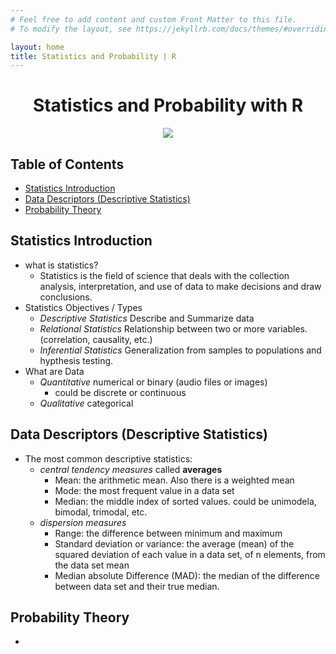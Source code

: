 ```yaml
---
# Feel free to add content and custom Front Matter to this file.
# To modify the layout, see https://jekyllrb.com/docs/themes/#overriding-theme-defaults

layout: home
title: Statistics and Probability | R
---
```


<h1 align="center"> Statistics and Probability with R</h1>

<p align="center"><img src="https://www.uu.se/digitalAssets/806/c_806212-l_1-k_image.jpg"></p>

<h2> Table of Contents </h2>

- [Statistics Introduction](#statistics-introduction)
- [Data Descriptors (Descriptive Statistics)](#data-descriptors-descriptive-statistics)
- [Probability Theory](#probability-theory)


## Statistics Introduction

- what is statistics?
  - Statistics is the field of science that deals with the collection analysis, interpretation, and use of data to make decisions and draw conclusions.
- Statistics Objectives / Types
  - *Descriptive Statistics* Describe and Summarize data
  - *Relational Statistics* Relationship between two or more variables. (correlation, causality, etc.)
  - *Inferential Statistics* Generalization from samples to populations and hypthesis testing.
- What are Data
  - *Quantitative* numerical or binary (audio files or images)
    - could be discrete or continuous
  - *Qualitative* categorical


## Data Descriptors (Descriptive Statistics)

- The most common descriptive statistics:
  - *central tendency measures* called **averages**
    - Mean: the arithmetic mean. Also there is a weighted mean
    - Mode: the most frequent value in a data set
    - Median: the middle index of sorted values. could be unimodela, bimodal, trimodal, etc.
  - *dispersion measures*
    - Range: the difference between minimum and maximum
    - Standard deviation or variance: the average (mean) of the squared deviation of each value in a data set, of n elements, from the data set mean
    - Median absolute Difference (MAD): the median of the difference between data set and their true median.

## Probability Theory

- 